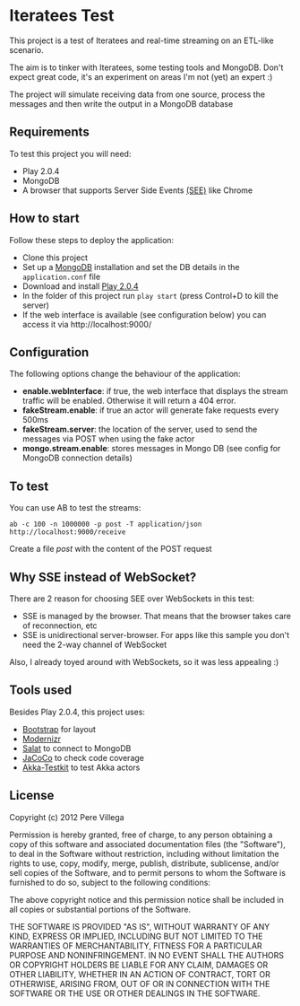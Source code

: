 Iteratees Test
==============

This project is a test of Iteratees and real-time streaming on an ETL-like scenario.

The aim is to tinker with Iteratees, some testing tools and MongoDB. Don't expect great code, it's an experiment on areas I'm not (yet) an expert :)

The project will simulate receiving data from one source, process the messages and then write the output in a MongoDB database

## Requirements

To test this project you will need:

* Play 2.0.4
* MongoDB
* A browser that supports Server Side Events [(SEE)](http://dev.w3.org/html5/eventsource/) like Chrome

## How to start

Follow these steps to deploy the application:

* Clone this project
* Set up a [MongoDB](http://www.mongodb.org/) installation and set the DB details in the `application.conf` file
* Download and install [Play 2.0.4](http://www.playframework.org/download)
* In the folder of this project run `play start`  (press Control+D to kill the server)
* If the web interface is available (see configuration below) you can access it via http://localhost:9000/


## Configuration

The following options change the behaviour of the application:

* **enable.webInterface**: if true, the web interface that displays the stream traffic will be enabled. Otherwise it will return a 404 error.
* **fakeStream.enable**: if true an actor will generate fake requests every 500ms
* **fakeStream.server**: the location of the server, used to send the messages via POST when using the fake actor
* **mongo.stream.enable**: stores messages in Mongo DB (see config for MongoDB connection details)

## To test

You can use AB to test the streams:

    ab -c 100 -n 1000000 -p post -T application/json http://localhost:9000/receive

Create a file *post* with the content of the POST request


## Why SSE instead of WebSocket?

There are 2 reason for choosing SEE over WebSockets in this test:

* SSE is managed by the browser. That means that the browser takes care of reconnection, etc
* SSE is unidirectional server-browser. For apps like this sample you don't need the 2-way channel of WebSocket

Also, I already toyed around with WebSockets, so it was less appealing :)

## Tools used

Besides Play 2.0.4, this project uses:

* [Bootstrap](http://twitter.github.com/bootstrap/) for layout
* [Modernizr](http://modernizr.com/)
* [Salat](https://github.com/leon/play-salat) to connect to MongoDB
* [JaCoCo](https://bitbucket.org/jmhofer/jacoco4sbt/wiki/Home) to check code coverage
* [Akka-Testkit](http://doc.akka.io/docs/akka/snapshot/scala/testing.html) to test Akka actors


## License

Copyright (c) 2012 Pere Villega

Permission is hereby granted, free of charge, to any person obtaining a copy of this software and associated documentation files (the "Software"), to deal in the Software without restriction, including without limitation the rights to use, copy, modify, merge, publish, distribute, sublicense, and/or sell copies of the Software, and to permit persons to whom the Software is furnished to do so, subject to the following conditions:

The above copyright notice and this permission notice shall be included in all copies or substantial portions of the Software.

THE SOFTWARE IS PROVIDED "AS IS", WITHOUT WARRANTY OF ANY KIND, EXPRESS OR IMPLIED, INCLUDING BUT NOT LIMITED TO THE WARRANTIES OF MERCHANTABILITY, FITNESS FOR A PARTICULAR PURPOSE AND NONINFRINGEMENT. IN NO EVENT SHALL THE AUTHORS OR COPYRIGHT HOLDERS BE LIABLE FOR ANY CLAIM, DAMAGES OR OTHER LIABILITY, WHETHER IN AN ACTION OF CONTRACT, TORT OR OTHERWISE, ARISING FROM, OUT OF OR IN CONNECTION WITH THE SOFTWARE OR THE USE OR OTHER DEALINGS IN THE SOFTWARE.


